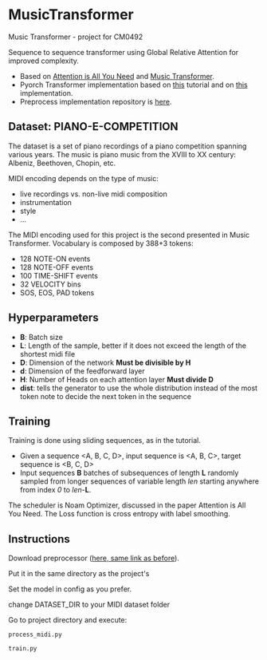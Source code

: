 # MusicTransformer
Music Transformer - project for CM0492

Sequence to sequence transformer using Global Relative Attention for improved complexity.
- Based on [Attention is All You Need](https://arxiv.org/abs/1706.03762) and [Music Transformer](https://arxiv.org/abs/1809.04281).
- Pyorch Transformer implementation based on [this](https://pytorch.org/tutorials/beginner/transformer_tutorial.html) tutorial and on [this](https://github.com/jason9693/MusicTransformer-pytorch) implementation.
- Preprocess implementation repository is [here](https://github.com/jason9693/midi-neural-processor).

## Dataset: PIANO-E-COMPETITION
The dataset is a set of piano recordings of a piano competition spanning various years.
The music is piano music from the XVIII to XX century: Albeniz, Beethoven, Chopin, etc.

MIDI encoding depends on the type of music:
- live recordings vs. non-live midi composition
- instrumentation
- style
- ...

The MIDI encoding used for this project is the second presented in Music Transformer.
Vocabulary is composed by 388+3 tokens: 
- 128 NOTE-ON events
- 128 NOTE-OFF events
- 100 TIME-SHIFT events
- 32 VELOCITY bins
- SOS, EOS, PAD tokens

## Hyperparameters

- **B**: Batch size
- **L**: Length of the sample, better if it does not exceed the length of the shortest midi file
- **D**: Dimension of the network **Must be divisible by H**
- **d**: Dimension of the feedforward layer
- **H**: Number of Heads on each attention layer **Must divide D**
- **dist**: tells the generator to use the whole distribution instead of the most token note to decide the next token in the sequence


## Training
Training is done using sliding sequences, as in the tutorial.

- Given a sequence <A, B, C, D>, input sequence is <A, B, C>, target sequence is <B, C, D>
- Input sequences **B** batches of subsequences of length **L** randomly sampled from longer sequences of variable length _len_ starting anywhere from index _0_ to _len_-**L**.

The scheduler is Noam Optimizer, discussed in the paper Attention is All You Need.
The Loss function is cross entropy with label smoothing.

## Instructions

Download preprocessor ([here, same link as before](https://github.com/jason9693/midi-neural-processor)).

Put it in the same directory as the project's

Set the model in config as you prefer.

change DATASET_DIR to your MIDI dataset folder

Go to project directory and execute:

`process_midi.py`

`train.py`
